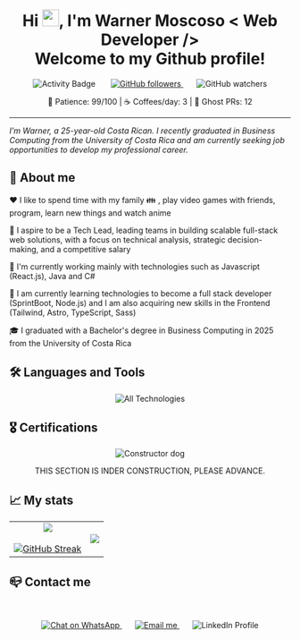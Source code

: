 <h1 align="center">Hi  <img src="https://github.com/abdoachhoubi/abdoachhoubi/blob/main/gifs/Hi.gif" width="30">, I'm Warner Moscoso < Web Developer /> <br> Welcome to my Github profile!</h1> 
<p align="center">
  <img src="https://img.shields.io/github/last-commit/WaCnerDev/WaCnerDev?color=5B61F4&label=GitHub%20Status&logo=github" alt="Activity Badge"/>
&nbsp;&nbsp;&nbsp;&nbsp;&nbsp;
<a href="https://github.com/WaCnerDev" target="_blank">
  <img alt="GitHub followers" src="https://img.shields.io/github/followers/WaCnerDEV">
</a>
&nbsp;&nbsp;&nbsp;&nbsp;&nbsp;
  <img alt="GitHub watchers" src="https://img.shields.io/github/watchers/WaCnerDev/WaCnerDev">
</p>
<p align="center">🧘 Patience: 99/100 | ☕ Coffees/day: 3 | 👻 Ghost PRs: 12</p>
<hr>
<p><i>I’m Warner, a 25-year-old Costa Rican. I recently graduated in Business Computing from the University of Costa Rica and am currently seeking job opportunities to develop my professional career.</i></p>
<h2> 🐐 About me </h2>
<p>❤️ I like to spend time with my family 👪 , play video games with friends, program, learn new things and watch anime</p>
<p>🏁 I aspire to be a Tech Lead, leading teams in building scalable full-stack web solutions, with a focus on technical analysis, strategic decision-making, and a competitive salary</p>
<p>🔭 I'm currently working mainly with technologies such as Javascript (React.js), Java and C#</p>
<p>🌱 I am currently learning technologies to become a full stack developer (SprintBoot, Node.js) and I am also acquiring new skills in the Frontend (Tailwind, Astro, TypeScript, Sass)</p>
<p>🎓 I graduated with a Bachelor's degree in Business Computing in 2025 from the University of Costa Rica</p>
<h2> 🛠 Languages and Tools </h2>
<p align="center">
  <img src="https://skillicons.dev/icons?i=java,js,bash,powershell,html,css,javascript,react,bootstrap,materialui,vite,wordpress,mysql,sqlite,git,github,gitlab,discord,visualstudio,vscode,eclipse,figma,postman,windows,linux,maven,npm,pnpm" alt="All Technologies" />
</p>
<h2> 🎖️ Certifications</h2>
<p align="center">
  <img src="https://i.pinimg.com/736x/7b/68/ae/7b68ae35737786295d052a9f641deed8.jpg" alt="Constructor dog" />
  <p align="center">THIS SECTION IS INDER CONSTRUCTION, PLEASE ADVANCE. </p>
</p>
<h2> 📈 My stats</h2>
<table align="center">
  <tr>
        <td align="center">
          <img  align="center"  src="https://github-readme-stats.vercel.app/api?username=WaCnerDev&theme=dracula&&bg_color=45,221C31,4B3D73&icon_color=D484F4&hide_border=true&border_radius=8&title_color=89B4FA&show_icons=true&count_private=true"/>
          <br>
          <br>
        <a href="https://git.io/streak-stats"><img src="https://github-readme-streak-stats.herokuapp.com?user=WaCnerDev&theme=dark-minimalist&hide_border=true&border_radius=8&mode=weekly&background=45%2C221C31%2C4B3D73" alt="GitHub Streak" /></a>
        </td>
        <td align="center">
          <img  align="center"  src="https://github-readme-stats.anuraghazra1.vercel.app/api/top-langs/?username=WaCnerDev&theme=dracula&&bg_color=45,221C31,4B3D73&icon_color=D484F4&hide_border=true&border_radius=8&title_color=89B4FA&langs_count=10"/>
        </td>
  </tr>
</table>
<h2> 📪 Contact me</h2>
<br>
<p align="center">
<a href="https://wa.me/50687907550" target="_blank">
  <img src="https://img.shields.io/badge/WhatsApp-25D366?style=for-the-badge&logo=whatsapp&logoColor=white" alt="Chat on WhatsApp"/>
</a>
&nbsp;&nbsp;&nbsp;&nbsp;&nbsp;
<a href="mailto:warnerwmm@gmail.com" target="_blank">
  <img src="https://img.shields.io/badge/Gmail-D14836?style=for-the-badge&logo=gmail&logoColor=white" alt="Email me"/>
</a>
&nbsp;&nbsp;&nbsp;&nbsp;&nbsp;
<a href="https://www.linkedin.com/in/wacnerdev" target="_blank" style="text-decoration: none;">
  <img src="https://img.shields.io/badge/-LinkedIn-0077B5?style=for-the-badge&logo=linkedin&logoColor=white&labelColor=0077B5" 
       alt="LinkedIn Profile"/>
</a>
</p>



